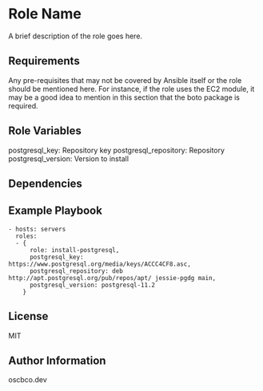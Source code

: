 Role Name
=========

A brief description of the role goes here.

Requirements
------------

Any pre-requisites that may not be covered by Ansible itself or the role should be mentioned here. For instance, if the role uses the EC2 module, it may be a good idea to mention in this section that the boto package is required.

Role Variables
--------------

postgresql_key: Repository key
postgresql_repository: Repository
postgresql_version: Version to install

Dependencies
------------


Example Playbook
----------------

    - hosts: servers
      roles:
      - {
          role: install-postgresql,
          postgresql_key: https://www.postgresql.org/media/keys/ACCC4CF8.asc,
          postgresql_repository: deb http://apt.postgresql.org/pub/repos/apt/ jessie-pgdg main,
          postgresql_version: postgresql-11.2
        }

License
-------

MIT

Author Information
------------------

oscbco.dev
